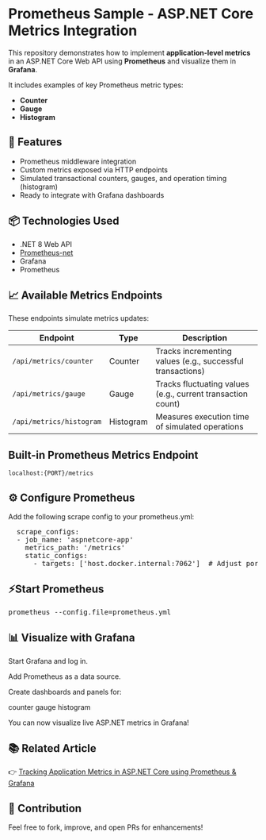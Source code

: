 # Prometheus Sample - ASP.NET Core Metrics Integration

This repository demonstrates how to implement **application-level metrics** in an ASP.NET Core Web API using **Prometheus** and visualize them in **Grafana**.

It includes examples of key Prometheus metric types:
- **Counter**
- **Gauge**
- **Histogram**

## 🔧 Features

- Prometheus middleware integration
- Custom metrics exposed via HTTP endpoints
- Simulated transactional counters, gauges, and operation timing (histogram)
- Ready to integrate with Grafana dashboards

## 📦 Technologies Used

- .NET 8 Web API
- [Prometheus-net](https://github.com/prometheus-net/prometheus-net)
- Grafana
- Prometheus

## 📈 Available Metrics Endpoints
These endpoints simulate metrics updates:


| Endpoint                 | Type      | Description                                                 |
| ------------------------ | --------- | ----------------------------------------------------------- |
| `/api/metrics/counter`   | Counter   | Tracks incrementing values (e.g., successful transactions)  |
| `/api/metrics/gauge`     | Gauge     | Tracks fluctuating values (e.g., current transaction count) |
| `/api/metrics/histogram` | Histogram | Measures execution time of simulated operations             |


## Built-in Prometheus Metrics Endpoint
 `localhost:{PORT}/metrics`


## ⚙️ Configure Prometheus
Add the following scrape config to your prometheus.yml:

<pre lang="markdown">
  scrape_configs:
  - job_name: 'aspnetcore-app'
    metrics_path: '/metrics'
    static_configs:
      - targets: ['host.docker.internal:7062']  # Adjust port if different
</pre>
  
## ⚡Start Prometheus
  <pre lang="markdown">prometheus --config.file=prometheus.yml </pre>

## 📊 Visualize with Grafana
Start Grafana and log in.

Add Prometheus as a data source.

Create dashboards and panels for:

counter
gauge
histogram

You can now visualize live ASP.NET metrics in Grafana!

## 📚 Related Article
👉 [Tracking Application Metrics in ASP.NET Core using Prometheus & Grafana](https://medium.com/@minhajhussain899/tracking-application-metrics-in-asp-net-core-using-prometheus-grafana-d0db22b3b7e5)

## 🙌 Contribution
Feel free to fork, improve, and open PRs for enhancements!




